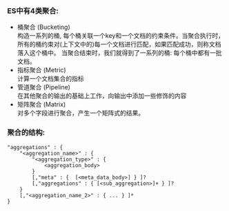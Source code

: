 ### ES中有4类聚合:
- 桶聚合 (Bucketing)  
构造一系列的桶, 每个桶关联一个key和一个文档的约束条件。当聚合执行时，
所有的桶约束对(上下文中的)每一个文档进行匹配，如果匹配成功，则称文档落入这个桶中。
当聚合结束时，我们就得到了一系列的桶: 每个桶中都有一批文档。
- 指标聚合 (Metric)  
计算一个文档集合的指标
- 管道聚合 (Pipeline)  
在其他聚合的输出的基础上工作，向输出中添加一些修饰的内容 
- 矩阵聚合 (Matrix)  
对多个字段进行聚合，产生一个矩阵式的结果。

### 聚合的结构:
```text
"aggregations" : {
    "<aggregation_name>" : {
        "<aggregation_type>" : {
            <aggregation_body>
        }
        [,"meta" : {  [<meta_data_body>] } ]?
        [,"aggregations" : { [<sub_aggregation>]+ } ]?
    }
    [,"<aggregation_name_2>" : { ... } ]*
}
``` 

